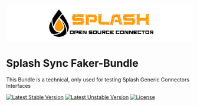 [![N|Solid](https://github.com/SplashSync/Php-Core/raw/master/img/github.jpg)](https://www.splashsync.com)

# Splash Sync Faker-Bundle

This Bundle is a technical, only used for testing Splash Generic Connectors Interfaces

[![Latest Stable Version](https://poser.pugx.org/splash/faker/v/stable)](https://packagist.org/packages/splash/faker)
[![Latest Unstable Version](https://poser.pugx.org/splash/faker/v/unstable)](https://packagist.org/packages/splash/faker)
[![License](https://poser.pugx.org/splash/faker/license)](https://packagist.org/packages/splash/faker)
